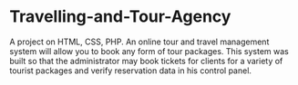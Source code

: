 # Travelling-and-Tour-Agency
A project on HTML, CSS, PHP.
An online tour and travel management system will allow you to book any form of tour packages. This system was built so that the administrator may book tickets for clients for a variety of tourist packages and verify reservation data in his control panel.
